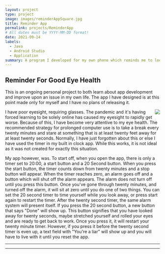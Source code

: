 ```yaml
---
layout: project
type: project
image: images/reminderAppSquare.jpg
title: Reminder App
permalink: projects/ReminderApp
# All dates must be YYYY-MM-DD format!
date: 2021-09-14
labels:
  - Java
  - Android Studio
  - Application
summary: A program I developed for my own phone which reminds me to look away from my screen every twenty minutes.
---
```




## Reminder For Good Eye Health

This is an ongoing personal project to both learn about app development and improve upon an issue in my own life. The app I have designed is at this point made only for myself and I have no plans of releasing it.

<img align="right" class="ui image" src="{{ site.baseurl }}/images/reminderApp.jpg">

I have poor eyesight, requiring glasses. The pandemic and it's having forced learning to be solely online has caused my eyesight to rapidly get worse. Because of this, I have become very attentive to my eye health. The recommended strategy for prolonged computer use is to take a break every twenty minutes and stare at something that is at least twenty feet away for at least twenty seconds. Normally, I have just forgotten about this or else I have used the timer in my built in clock app. While this works, it is not ideal as it was not created for exactly this situation. 

My app however, was. To start off, when you open the app, there is only a timer set to 20:00, a start button and a 20 Second button. When you press the start button, the timer counts down from twenty minutes and a stop button will appear. When the timer reaches zero, an alarm goes off and a button which will shut off the alarm appears. The alarm does not turn off until you press this button. Once you've gone through twenty minutes, and turned off the alarm, it will sit at zero until you do one of two things. You can set the 20 second timer to time yourself while you look away, or press start again to restart the timer. After the twenty second timer, the same alarm system will present itself. If you press the 20 second button, a new button that says "Done" will show up. This button signifies that you have looked away for twenty seconds, maybe stretched yourself and rolled your eyes and are ready to get back to work. Once you press it, it will restart your twenty minute timer. However, if you press it before the twenty second timer is even up, a text field with "You're a liar" will show up and you will have to live with it until you reset the app.


-----
-----
